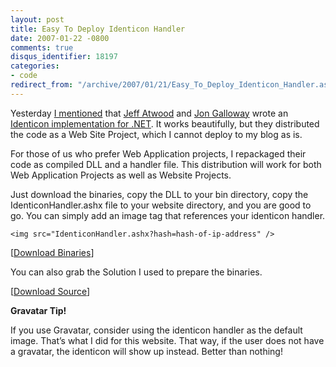 ```yaml
---
layout: post
title: Easy To Deploy Identicon Handler
date: 2007-01-22 -0800
comments: true
disqus_identifier: 18197
categories:
- code
redirect_from: "/archive/2007/01/21/Easy_To_Deploy_Identicon_Handler.aspx/"
---
```


Yesterday [I
mentioned](https://haacked.com/archive/2007/01/22/Identicons_as_Visual_Fingerprints.aspx "Identicons as Visual Fingerprints")
that [Jeff
Atwood](http://codinghorror.com/blog/ "CodingHorror, Jeff Atwood's Blog")
and [Jon
Galloway](http://weblogs.asp.net/jgalloway/ "Jon Galloway's Blog") wrote
an [Identicon implementation for
.NET](http://www.codinghorror.com/blog/archives/000774.html "Identicon for .NET").
It works beautifully, but they distributed the code as a Web Site
Project, which I cannot deploy to my blog as is.

For those of us who prefer Web Application projects, I repackaged their
code as compiled DLL and a handler file. This distribution will work for
both Web Application Projects as well as Website Projects.

Just download the binaries, copy the DLL to your bin directory, copy the
IdenticonHandler.ashx file to your website directory, and you are good
to go. You can simply add an image tag that references your identicon
handler.

`<img src="IdenticonHandler.ashx?hash=hash-of-ip-address" />`

[[Download
Binaries](https://haacked.com/code/IdenticonHandler.zip "Identicon Binaries")]

You can also grab the Solution I used to prepare the binaries.

[[Download
Source](https://haacked.com/code/IdenticonHandler_SOURCE.zip "Identicon Handler Source")]

**Gravatar Tip!**

If you use Gravatar, consider using the identicon handler as the default
image. That’s what I did for this website. That way, if the user does
not have a gravatar, the identicon will show up instead. Better than
nothing!

